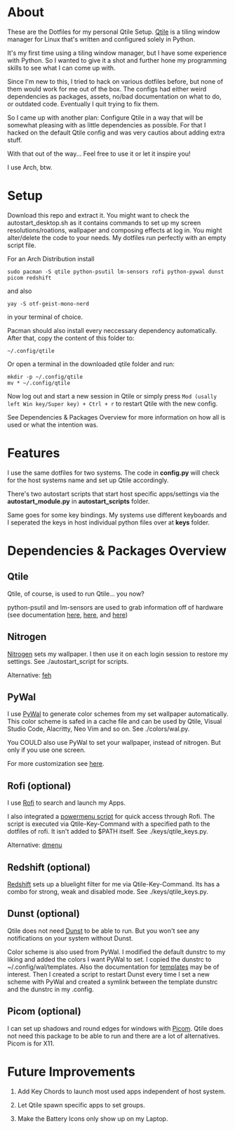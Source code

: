 # About

These are the Dotfiles for my personal Qtile Setup. [Qtile](https://qtile.org/) is a tiling window manager for Linux that's written and configured solely in Python.  

It's my first time using a tiling window manager, but I have some experience with Python. 
So I wanted to give it a shot and further hone my programming skills to see what I can come up with.

Since I'm new to this, I tried to hack on various dotfiles before, but none of them would work for me out of the box. 
The configs had either weird dependencies as packages, assets, no/bad documentation on what to do, or outdated code. Eventually I quit trying to fix them.

So I came up with another plan: Configure Qtile in a way that will be somewhat pleasing with as little dependencies as possible.
For that I hacked on the default Qtile config and was very cautios about adding extra stuff.

With that out of the way... Feel free to use it or let it inspire you!

I use Arch, btw.

# Setup

Download this repo and extract it. You might want to check the autostart_desktop.sh as it contains commands to set up my screen resolutions/roations, wallpaper and composing effects at log in. 
You might alter/delete the code to your needs. My dotfiles run perfectly with an empty script file.


For an Arch Distribution install

```sudo pacman -S qtile python-psutil lm-sensors rofi python-pywal dunst picom redshift```

and also

```yay -S otf-geist-mono-nerd```


in your terminal of choice. 


Pacman should also install every neccessary dependency automatically.
After that, copy the content of this folder to:

`~/.config/qtile`


Or open a terminal in the downloaded qtile folder and run:
```
mkdir -p ~/.config/qtile
mv * ~/.config/qtile
```

Now log out and start a new session in Qtile or simply press `Mod (usally left Win key/Super key) + Ctrl + r` to restart Qtile with the new config.

See Dependencies & Packages Overview for more information on how all is used or what the intention was.
# Features
I use the same dotfiles for two systems. The code in **config.py** will check for the host systems name and set up Qtile accordingly.


There's two autostart scripts that start host specific apps/settings via the **autostart_module.py** in **autostart_scripts** folder.

Same goes for some key bindings. My systems use different keyboards and I seperated the keys in host individual python files over at **keys** folder.

# Dependencies & Packages Overview
## Qtile
Qtile, of course, is used to run Qtile... you now?

python-psutil and lm-sensors are used to grab information off of hardware 
(see documentation [here](https://docs.qtile.org/en/stable/manual/ref/widgets.html#thermalsensor), [here](https://docs.qtile.org/en/stable/manual/ref/widgets.html#cpu), and [here](https://docs.qtile.org/en/stable/manual/ref/widgets.html#memory))

## Nitrogen
[Nitrogen](https://wiki.archlinux.org/title/Nitrogen) sets my wallpaper. I then use it on each login session to restore my settings. See ./autostart_script for scripts.

Alternative: [feh](https://wiki.archlinux.org/title/Feh)

## PyWal
I use [PyWal](https://github.com/dylanaraps/pywal) to generate color schemes from my set wallpaper automatically. This color scheme is safed in a cache file and can be used by Qtile, Visual Studio Code, Alacritty, Neo Vim and so on. See ./colors/wal.py. 

You COULD also use PyWal to set your wallpaper, instead of nitrogen. But only if you use one screen.

For more customization see [here](https://github.com/dylanaraps/pywal/wiki/Customization#rofi).

## Rofi (optional)
I use [Rofi](https://wiki.archlinux.org/title/Rofi) to search and launch my Apps. 

I also integrated a [powermenu script](https://github.com/jluttine/rofi-power-menu) for quick access through Rofi. The script is executed via Qtile-Key-Command with a specified path to the dotfiles of rofi. It isn't added to $PATH itself. See ./keys/qtile_keys.py.

Alternative: [dmenu](https://wiki.archlinux.org/title/Dmenu)

## Redshift (optional)
[Redshift](https://wiki.archlinux.org/title/Redshift) sets up a bluelight filter for me via Qtile-Key-Command. Its has a combo for strong, weak and disabled mode. See ./keys/qtile_keys.py.

## Dunst (optional)
Qtile does not need [Dunst](https://wiki.archlinux.org/title/Dunst) to be able to run. But you won't see any notifications on your system without Dunst. 

Color scheme is also used from PyWal. I modified the default dunstrc to my liking and added the colors I want PyWal to set. I copied the dunstrc to ~/.config/wal/templates. Also the documentation for [templates](https://github.com/dylanaraps/pywal/wiki/User-Template-Files) may be of interest. Then I created a script to restart Dunst every time I set a new scheme with PyWal and created a symlink between the template dunstrc and the dunstrc in my .config.

## Picom (optional)
I can set up shadows and round edges for windows with [Picom](https://wiki.archlinux.org/title/Picom). Qtile does not need this package to be able to run and there are a lot of alternatives. Picom is for X11.


# Future Improvements

1. Add Key Chords to launch most used apps independent of host system.

2. Let Qtile spawn specific apps to set groups.

3. Make the Battery Icons only show up on my Laptop.
